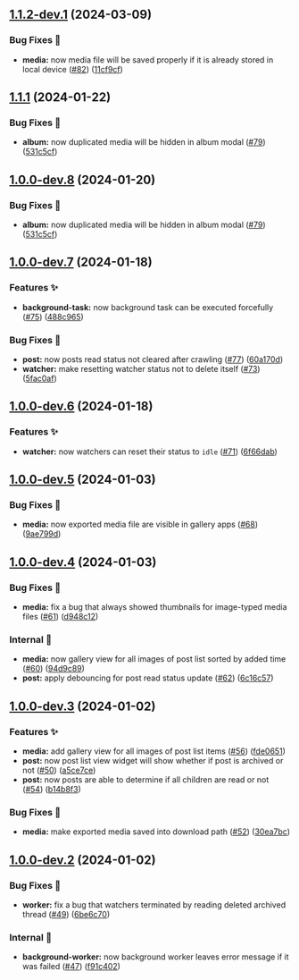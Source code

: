 ## [1.1.2-dev.1](https://github.com/async3619/cabinet/compare/v1.1.1...v1.1.2-dev.1) (2024-03-09)


### Bug Fixes 🐞

* **media:** now media file will be saved properly if it is already stored in local device ([#82](https://github.com/async3619/cabinet/issues/82)) ([11cf9cf](https://github.com/async3619/cabinet/commit/11cf9cf2f51966a6f2a6c2ad7fff77bbbba5c231))

## [1.1.1](https://github.com/async3619/cabinet/compare/v1.1.0...v1.1.1) (2024-01-22)


### Bug Fixes 🐞

* **album:** now duplicated media will be hidden in album modal ([#79](https://github.com/async3619/cabinet/issues/79)) ([531c5cf](https://github.com/async3619/cabinet/commit/531c5cfb64a5e7d1401b90f7967af13e2d05dfdc))

## [1.0.0-dev.8](https://github.com/async3619/cabinet/compare/v1.0.0-dev.7...v1.0.0-dev.8) (2024-01-20)


### Bug Fixes 🐞

* **album:** now duplicated media will be hidden in album modal ([#79](https://github.com/async3619/cabinet/issues/79)) ([531c5cf](https://github.com/async3619/cabinet/commit/531c5cfb64a5e7d1401b90f7967af13e2d05dfdc))

## [1.0.0-dev.7](https://github.com/async3619/cabinet/compare/v1.0.0-dev.6...v1.0.0-dev.7) (2024-01-18)


### Features ✨

* **background-task:** now background task can be executed forcefully ([#75](https://github.com/async3619/cabinet/issues/75)) ([488c965](https://github.com/async3619/cabinet/commit/488c96510497a33330e2714ce70e16a4d15f1968))


### Bug Fixes 🐞

* **post:** now posts read status not cleared after crawling ([#77](https://github.com/async3619/cabinet/issues/77)) ([60a170d](https://github.com/async3619/cabinet/commit/60a170d3f10bb5e8876bceea31231dc77cfd24aa))
* **watcher:** make resetting watcher status not to delete itself ([#73](https://github.com/async3619/cabinet/issues/73)) ([5fac0af](https://github.com/async3619/cabinet/commit/5fac0af6921e00ac2940cf57bb07efb13eeda828))

## [1.0.0-dev.6](https://github.com/async3619/cabinet/compare/v1.0.0-dev.5...v1.0.0-dev.6) (2024-01-18)


### Features ✨

* **watcher:** now watchers can reset their status to `idle` ([#71](https://github.com/async3619/cabinet/issues/71)) ([6f66dab](https://github.com/async3619/cabinet/commit/6f66dab06fd97df396d74923cc86e7477b0c34c5))

## [1.0.0-dev.5](https://github.com/async3619/cabinet/compare/v1.0.0-dev.4...v1.0.0-dev.5) (2024-01-03)


### Bug Fixes 🐞

* **media:** now exported media file are visible in gallery apps ([#68](https://github.com/async3619/cabinet/issues/68)) ([9ae799d](https://github.com/async3619/cabinet/commit/9ae799d34049b2bee0168325bf679cbea01163d0))

## [1.0.0-dev.4](https://github.com/async3619/cabinet/compare/v1.0.0-dev.3...v1.0.0-dev.4) (2024-01-03)


### Bug Fixes 🐞

* **media:** fix a bug that always showed thumbnails for image-typed media files ([#61](https://github.com/async3619/cabinet/issues/61)) ([d948c12](https://github.com/async3619/cabinet/commit/d948c12af5b5a40fa463dd9925d4b414aa4ad9df))


### Internal 🧰

* **media:** now gallery view for all images of post list sorted by added time ([#60](https://github.com/async3619/cabinet/issues/60)) ([94d9c89](https://github.com/async3619/cabinet/commit/94d9c898c26a63acced62a73c1caccc040ecd16a))
* **post:** apply debouncing for post read status update ([#62](https://github.com/async3619/cabinet/issues/62)) ([6c16c57](https://github.com/async3619/cabinet/commit/6c16c571d1b7d7905f6d2435157d0cce439c6b18))

## [1.0.0-dev.3](https://github.com/async3619/cabinet/compare/v1.0.0-dev.2...v1.0.0-dev.3) (2024-01-02)


### Features ✨

* **media:** add gallery view for all images of post list items ([#56](https://github.com/async3619/cabinet/issues/56)) ([fde0651](https://github.com/async3619/cabinet/commit/fde0651bf5b92ec1ce72881e2b4a8ae3b7a22519))
* **post:** now post list view widget will show whether if post is archived or not ([#50](https://github.com/async3619/cabinet/issues/50)) ([a5ce7ce](https://github.com/async3619/cabinet/commit/a5ce7cebfbd045d6870caeb6fc2adae28297a887))
* **post:** now posts are able to determine if all children are read or not ([#54](https://github.com/async3619/cabinet/issues/54)) ([b14b8f3](https://github.com/async3619/cabinet/commit/b14b8f3346c2f6d8413d2dad087b1cea3d12e67f))


### Bug Fixes 🐞

* **media:** make exported media saved into download path ([#52](https://github.com/async3619/cabinet/issues/52)) ([30ea7bc](https://github.com/async3619/cabinet/commit/30ea7bcb987fbfe5cb6f156ff18efedbd135e5d6))

## [1.0.0-dev.2](https://github.com/async3619/cabinet/compare/v1.0.0-dev.1...v1.0.0-dev.2) (2024-01-02)


### Bug Fixes 🐞

* **worker:** fix a bug that watchers terminated by reading deleted archived thread ([#49](https://github.com/async3619/cabinet/issues/49)) ([6be6c70](https://github.com/async3619/cabinet/commit/6be6c70c67dfc0f5fc2722c909048f7742f49cdd))


### Internal 🧰

* **background-worker:** now background worker leaves error message if it was failed ([#47](https://github.com/async3619/cabinet/issues/47)) ([f91c402](https://github.com/async3619/cabinet/commit/f91c4026f2be917be7f892a32f8ce7c838cf3956))
